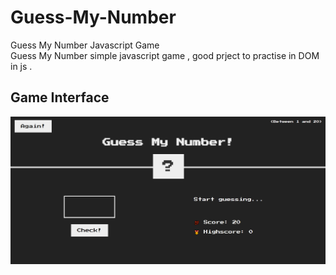 # Guess-My-Number
Guess My Number Javascript Game <br>
Guess My Number simple javascript game , good prject to practise in DOM in js . 

## Game Interface 
<img src='GameInterface.png'>
